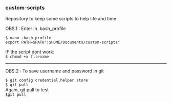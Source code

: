 ### custom-scripts

Repository to keep some scripts to help life and time

OBS.1 :
Enter in .bash_profile

`$ nano .bash_profile`  
`export PATH=$PATH":$HOME/Documents/custom-scripts"`

IF the script dont work:  
`$ chmod +x filename`

---

OBS.2 :
To save username and password in git

`$ git config credential.helper store`  
`$ git pull`  
Again, git pull to test  
`$git pull`
